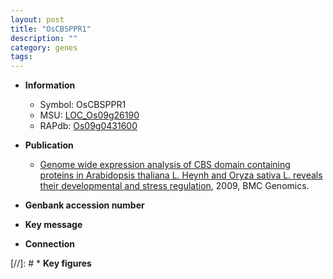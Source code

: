 ```yaml
---
layout: post
title: "OsCBSPPR1"
description: ""
category: genes
tags: 
---
```


* **Information**  
    + Symbol: OsCBSPPR1  
    + MSU: [LOC_Os09g26190](http://rice.plantbiology.msu.edu/cgi-bin/ORF_infopage.cgi?orf=LOC_Os09g26190)  
    + RAPdb: [Os09g0431600](http://rapdb.dna.affrc.go.jp/viewer/gbrowse_details/irgsp1?name=Os09g0431600)  

* **Publication**  
    + [Genome wide expression analysis of CBS domain containing proteins in Arabidopsis thaliana L. Heynh and Oryza sativa L. reveals their developmental and stress regulation](http://www.ncbi.nlm.nih.gov/pubmed?term=Genome+wide+expression+analysis+of+CBS+domain+containing+proteins+in+Arabidopsis+thaliana+L.+Heynh+and+Oryza+sativa+L.+reveals+their+developmental+and+stress+regulation%5BTitle%5D), 2009, BMC Genomics.

* **Genbank accession number**  

* **Key message**  

* **Connection**  

[//]: # * **Key figures**  


